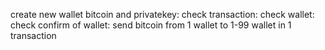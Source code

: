 create new wallet bitcoin and privatekey:
check transaction:
check wallet:
check confirm of wallet:
send bitcoin from 1 wallet to 1-99 wallet in 1 transaction
